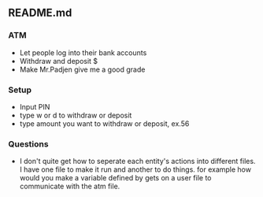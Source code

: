 README.md
----------
### ATM

 - Let people log into their bank accounts
 - Withdraw and deposit $
 - Make Mr.Padjen give me a good grade

### Setup
 - Input PIN
 - type w or d to withdraw or deposit
 - type amount you want to withdraw or deposit, ex.56
### Questions
 - I don't quite get how to seperate each entity's actions into different files. I have one file to make it run and another to do things. for example how would you make a variable defined by gets on a user file to communicate with the atm file.
